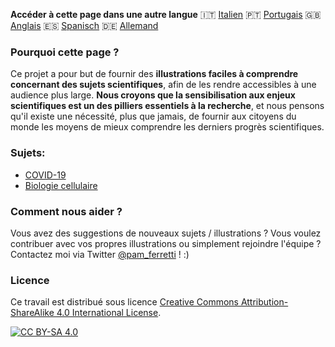 **Accéder à cette page dans une autre langue** 🇮🇹  [Italien](../it/) 🇵🇹 [Portugais](../pt/) 🇬🇧 [Anglais](../) 🇪🇸 [Spanisch](../es/) 🇩🇪 [Allemand](../de/)

### Pourquoi cette page ?

Ce projet a pour but de fournir des **illustrations faciles à comprendre concernant des sujets scientifiques**, afin de les rendre accessibles à une audience plus large.
**Nous croyons que la sensibilisation aux enjeux scientifiques est un des pilliers essentiels à la recherche**, et nous pensons qu'il existe une nécessité, plus que jamais, de fournir aux citoyens du monde les moyens de mieux comprendre les derniers progrès scientifiques.

### Sujets:

- [COVID-19](https://easy-infographics.github.io/COVID-19/fr/)
- [Biologie cellulaire](https://easy-infographics.github.io/Cell_Biology/fr/)

### Comment nous aider ?

Vous avez des suggestions de nouveaux sujets / illustrations ? Vous voulez contribuer avec vos propres illustrations ou simplement rejoindre l'équipe ?
Contactez moi via Twitter [@pam_ferretti](https://twitter.com/pam_ferretti) ! :)

### Licence

Ce travail est distribué sous licence
[Creative Commons Attribution-ShareAlike 4.0 International License][cc-by-sa].

[![CC BY-SA 4.0][cc-by-sa-image]][cc-by-sa]

[cc-by-sa]: http://creativecommons.org/licenses/by-sa/4.0/
[cc-by-sa-image]: https://licensebuttons.net/l/by-sa/4.0/88x31.png
[cc-by-sa-shield]: https://img.shields.io/badge/License-CC%20BY--SA%204.0-lightgrey.svg
